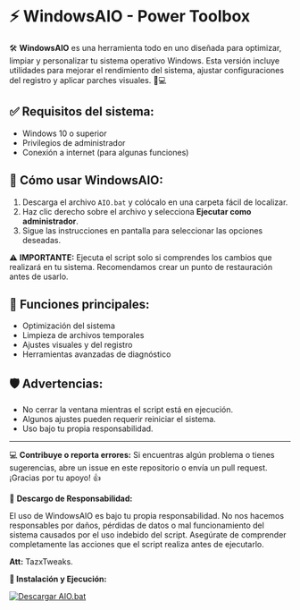 # ⚡ WindowsAIO - Power Toolbox

🛠️ **WindowsAIO** es una herramienta todo en uno diseñada para optimizar, limpiar y personalizar tu sistema operativo Windows. Esta versión incluye utilidades para mejorar el rendimiento del sistema, ajustar configuraciones del registro y aplicar parches visuales. 🚀💻

## ✅ **Requisitos del sistema:**

* Windows 10 o superior
* Privilegios de administrador
* Conexión a internet (para algunas funciones)

## 🚀 **Cómo usar WindowsAIO:**

1. Descarga el archivo `AIO.bat` y colócalo en una carpeta fácil de localizar.
2. Haz clic derecho sobre el archivo y selecciona **Ejecutar como administrador**.
3. Sigue las instrucciones en pantalla para seleccionar las opciones deseadas.

⚠️ **IMPORTANTE:** Ejecuta el script solo si comprendes los cambios que realizará en tu sistema. Recomendamos crear un punto de restauración antes de usarlo.

## 🌟 **Funciones principales:**

* Optimización del sistema
* Limpieza de archivos temporales
* Ajustes visuales y del registro
* Herramientas avanzadas de diagnóstico

## 🛡️ **Advertencias:**

* No cerrar la ventana mientras el script está en ejecución.
* Algunos ajustes pueden requerir reiniciar el sistema.
* Uso bajo tu propia responsabilidad.

---

💻 **Contribuye o reporta errores:** Si encuentras algún problema o tienes sugerencias, abre un issue en este repositorio o envía un pull request. ¡Gracias por tu apoyo! 👍

📜 **Descargo de Responsabilidad:**

El uso de WindowsAIO es bajo tu propia responsabilidad. No nos hacemos responsables por daños, pérdidas de datos o mal funcionamiento del sistema causados por el uso indebido del script. Asegúrate de comprender completamente las acciones que el script realiza antes de ejecutarlo.

**Att:**
TazxTweaks.

**🚀 Instalación y Ejecución:**


[![Descargar AIO.bat](https://pin.it/1HKR8oJNd)](https://github.com/TazxTweaks/-WindowsAIO-/releases/download/untagged-fb3024a74fcce2309a1c/AIO.bat)




